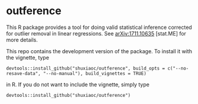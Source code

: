 # outference

This R package provides a tool for doing valid statistical inference corrected for outlier removal in linear regressions. See [arXiv:1711.10635](https://arxiv.org/abs/1711.10635) [stat.ME] for more details. 

This repo contains the development version of the package. To install it with the vignette, type 
```{r}
devtools::install_github("shuxiaoc/outference", build_opts = c("--no-resave-data", "--no-manual"), build_vignettes = TRUE)
```
in R. If you do not want to include the vignette, simply type
```{r}
devtools::install_github("shuxiaoc/outference")
```
